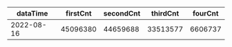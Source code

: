 |dataTime|firstCnt|secondCnt|thirdCnt|fourCnt|
|-|-|-|-|-|
|2022-08-16|45096380|44659688|33513577|6606737|